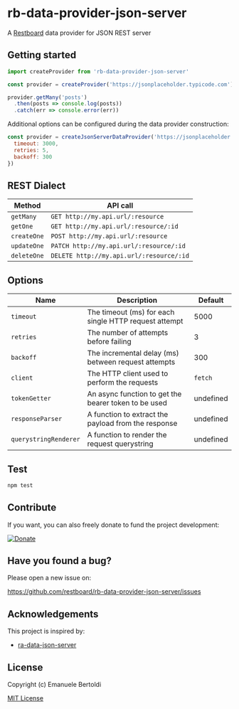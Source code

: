 # rb-data-provider-json-server

A [Restboard](https://restboard.github.io/) data provider for JSON REST server

## Getting started

```js
import createProvider from 'rb-data-provider-json-server'

const provider = createProvider('https://jsonplaceholder.typicode.com')

provider.getMany('posts')
  .then(posts => console.log(posts))
  .catch(err => console.error(err))
```

Additional options can be configured during the data provider construction:

```js
const provider = createJsonServerDataProvider('https://jsonplaceholder.typicode.com', {
  timeout: 3000,
  retries: 5,
  backoff: 300
})
```

## REST Dialect

| Method          | API call                                                   |
| --------------- | ---------------------------------------------------------- |
| `getMany`       | `GET http://my.api.url/:resource`                          |
| `getOne`        | `GET http://my.api.url/:resource/:id`                      |
| `createOne`     | `POST http://my.api.url/:resource`                         |
| `updateOne`     | `PATCH http://my.api.url/:resource/:id`                    |
| `deleteOne`     | `DELETE http://my.api.url/:resource/:id`                   |

## Options

| Name                  | Description                                           | Default   |
| ----------------------| ------------------------------------------------------| ----------|
| `timeout`             | The timeout (ms) for each single HTTP request attempt | 5000      |
| `retries`             | The number of attempts before failing                 | 3         |
| `backoff`             | The incremental delay (ms) between request attempts   | 300       |
| `client`              | The HTTP client used to perform the requests          | `fetch`   |
| `tokenGetter`         | An async function to get the bearer token to be used  | undefined |
| `responseParser`      | A function to extract the payload from the response   | undefined |
| `querystringRenderer` | A function to render the request querystring          | undefined |

## Test

```bash
npm test
```

## Contribute

If you want, you can also freely donate to fund the project development:

[![Donate](https://www.paypalobjects.com/en_US/i/btn/btn_donate_SM.gif)](https://paypal.me/EBertoldi)

## Have you found a bug?

Please open a new issue on:

<https://github.com/restboard/rb-data-provider-json-server/issues>

## Acknowledgements

This project is inspired by:

* [ra-data-json-server](https://github.com/marmelab/react-admin/tree/master/packages/ra-data-json-server)

## License

Copyright (c) Emanuele Bertoldi

[MIT License](http://en.wikipedia.org/wiki/MIT_License)
